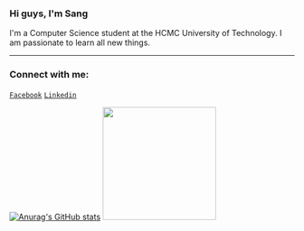 ### Hi guys, I'm Sang

I'm a Computer Science student at the HCMC University of Technology. I am passionate to learn all new things.

---

### Connect with me:

[`Facebook`](https://www.facebook.com/sang.kakashi.7/) [`Linkedin`](https://www.linkedin.com/in/sangndsteve/)

[![Anurag's GitHub stats](https://github-readme-stats.vercel.app/api?username=SANGNGUYEN24&count_private=true&show_icons=true&theme=nord&hide_border=true&border_radius=12)](https://github.com/anuraghazra/github-readme-stats&count_private=true)
<img style="width:200px" src="https://user-images.githubusercontent.com/78266241/142904633-595aa4b3-fa36-4778-855d-3f4ddf62cc67.png" />

<!-- [![Top Langs](https://github-readme-stats.vercel.app/api/top-langs/?username=SANGNGUYEN24&layout=compact&theme=dark)](https://github.com/anuraghazra/github-readme-stats) -->
